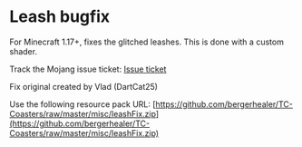 # Leash bugfix
For Minecraft 1.17+, fixes the glitched leashes. This is done with a custom shader.

Track the Mojang issue ticket: [Issue ticket](https://bugs.mojang.com/browse/MC-212629)

Fix original created by Vlad (DartCat25)

Use the following resource pack URL: [https://github.com/bergerhealer/TC-Coasters/raw/master/misc/leashFix.zip](https://github.com/bergerhealer/TC-Coasters/raw/master/misc/leashFix.zip)